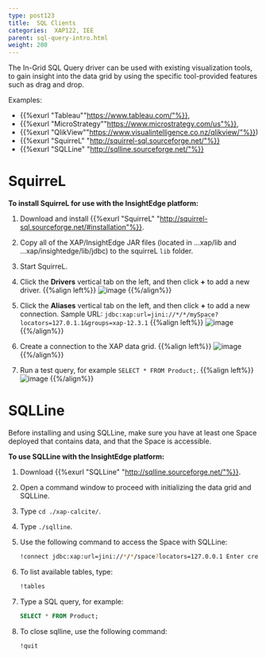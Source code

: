 ```yaml
---
type: post123
title:  SQL Clients
categories:  XAP122, IEE
parent: sql-query-intro.html
weight: 200
---
```



The In-Grid SQL Query driver can be used with existing visualization tools, to gain insight into the data grid by using the specific tool-provided features such as drag and drop.

Examples:

- {{%exurl "Tableau""https://www.tableau.com/"%}}, 
- {{%exurl "MicroStrategy""https://www.microstrategy.com/us"%}}, 
- {{%exurl "QlikView""https://www.visualintelligence.co.nz/qlikview/"%}}) 
- {{%exurl "SquirreL" "http://squirrel-sql.sourceforge.net/"%}}
- {{%exurl "SQLLine" "http://sqlline.sourceforge.net/"%}}
 
 
# SquirreL

**To install SquirreL for use with the InsightEdge platform:**

1. Download and install {{%exurl "SquirreL" "http://squirrel-sql.sourceforge.net/#installation"%}}.
1. Copy all of the XAP/InsightEdge JAR files (located in ...xap/lib and ...xap/insightedge/lib/jdbc) to the squirreL `lib` folder.
1. Start SquirreL.
1. Click the **Drivers** vertical tab on the left, and then click **+** to add a new driver.
  {{%align left%}}
  ![image](/attachment_files/xap-sql/squirrel-driver.png)
  {{%/align%}}

1. Click the **Aliases** vertical tab on the left, and then click **+** to add a new connection. Sample URL: `jdbc:xap:url=jini://*/*/mySpace?locators=127.0.1.1&groups=xap-12.3.1`
  {{%align left%}}
  ![image](/attachment_files/xap-sql/squirrel-alias.png)
  {{%/align%}}

1. Create a connection to the XAP data grid.
 {{%align left%}}
 ![image](/attachment_files/xap-sql/squirrel-connect.png)
 {{%/align%}}

1. Run a test query, for example `SELECT * FROM Product;`.
 {{%align left%}}
 ![image](/attachment_files/xap-sql/squirrel-query.png)
 {{%/align%}}


# SQLLine

Before installing and using SQLLine, make sure you have at least one Space deployed that contains data, and that the Space is accessible.

**To use SQLLine with the InsightEdge platform:**

1. Download {{%exurl "SQLLine" "http://sqlline.sourceforge.net/"%}}.
1. Open a command window to proceed with initializing the data grid and SQLLine.
1. Type `cd ./xap-calcite/`.
1. Type `./sqlline`.
1. Use the following command to access the Space with SQLLine: 

	```bash
	!connect jdbc:xap:url=jini://*/*/space?locators=127.0.0.1 Enter credentials if your space is secured (or just press Return otherwise).
	```
1. To list available tables, type: 

	```bash
	!tables
	```

1. Type a SQL query, for example:

	```sql
	SELECT * FROM Product;
	```

1.	To close sqlline, use the following command: 

	```bash
	!quit
	```
